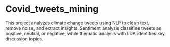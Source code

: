 # Covid_tweets_mining
This project analyzes climate change tweets using NLP to clean text, remove noise, and extract insights. Sentiment analysis classifies tweets as positive, neutral, or negative, while thematic analysis with LDA identifies key discussion topics. 
